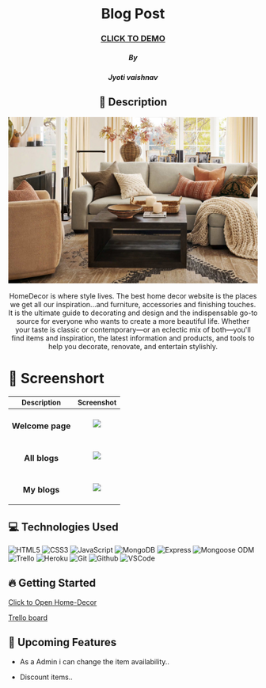 <div id="description" align="center">

  # Blog Post

  ### [CLICK TO DEMO](https://blog-post-15-c6aa3ccb77d6.herokuapp.com/)
  ##### By
  ##### Jyoti vaishnav

  ## :pencil: Description
 <img src="/public/Images/home-fall.png"> 

 HomeDecor is where style lives. The best home decor website is the places we get all our inspiration...and furniture, accessories and finishing touches. It is the ultimate guide to decorating and design and the indispensable go-to source for everyone who wants to create a more beautiful life.
 Whether your taste is classic or contemporary—or an eclectic mix of both—you'll find items and inspiration, the latest information and products, and tools to help you decorate, renovate, and entertain stylishly.
  </div>

 # :camera_flash: Screenshort
| Description | Screenshot | 
  |:-----------:|:----------:| 
  | <h3> **Welcome page** </h3> | <img src="public/images/screenshot1.png"> |
  | <h3> **All blogs** </h3> | <img src="public/images/screenshot2.png"> |
  | <h3> **My blogs** </h3> | <img src="public/images/screenshot3.png"> |


 ## :computer: Technologies Used
 ![HTML5](https://img.shields.io/badge/-HTML5-05122A?style=flat&logo=html5)
![CSS3](https://img.shields.io/badge/-CSS-05122A?style=flat&logo=css3)
![JavaScript](https://img.shields.io/badge/-JavaScript-05122A?style=flat&logo=javascript)
 ![MongoDB](https://img.shields.io/badge/-MongoDB-05122A?style=flat&logo=mongodb)
  ![Express](https://img.shields.io/badge/-Express-05122A?style=flat&logo=express)
 ![Mongoose ODM](https://img.shields.io/badge/-Mongoose_ODM-05122A?style=flat&logo=mongodb)
 ![Trello](https://img.shields.io/badge/-Trello-05122A?style=flat&logo=trello)
  ![Heroku](https://img.shields.io/badge/-Heroku-05122A?style=flat&logo=heroku)
   ![Git](https://img.shields.io/badge/-Git-05122A?style=flat&logo=git)
  ![Github](https://img.shields.io/badge/-GitHub-05122A?style=flat&logo=github)
  ![VSCode](https://img.shields.io/badge/-VS_Code-05122A?style=flat&logo=visualstudio)



## :fire: Getting Started

[Click to Open Home-Decor](https://home-decor-9eb1ff7466de.herokuapp.com/)

[Trello board](https://trello.com/b/sNdBWPB4/home-decor)

## :satellite: Upcoming Features

- As a Admin i can change the item availability..

- Discount items..